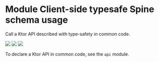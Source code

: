 # Module Client-side typesafe Spine schema usage

Call a Ktor API described with type-safety in common code. 

<a href="https://search.maven.org/search?q=g:dev.opensavvy.spine%26a:client"><img src="https://img.shields.io/maven-central/v/dev.opensavvy.spine/api.svg?label=Maven%20Central"></a>
<a href="https://opensavvy.dev/open-source/stability.html"><img src="https://badgen.net/static/Stability/alpha/purple"></a>
<a href="https://javadoc.io/doc/dev.opensavvy.spine/client"><img src="https://badgen.net/static/Other%20versions/javadoc.io/blue"></a>

To declare a Ktor API in common code, see the `api` module.
